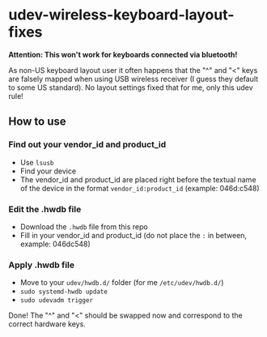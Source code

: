 # udev-wireless-keyboard-layout-fixes

**Attention: This won't work for keyboards connected via bluetooth!**

As non-US keyboard layout user it often happens that the "^" and "<" keys are falsely mapped when using USB wireless receiver (I guess they default to some US standard). No layout settings fixed that for me, only this udev rule!

## How to use

### Find out your vendor_id and product_id

- Use `lsusb`
- Find your device
- The vendor_id and product_id are placed right before the textual name of the device in the format `vendor_id:product_id` (example: 046d:c548)

### Edit the .hwdb file

- Download the `.hwdb` file from this repo
- Fill in your vendor_id and product_id (do not place the `:` in between, example: 046dc548)

### Apply .hwdb file

- Move to your `udev/hwdb.d/` folder (for me `/etc/udev/hwdb.d/`)
- `sudo systemd-hwdb update`
- `sudo udevadm trigger`

Done! The "^" and "<" should be swapped now and correspond to the correct hardware keys.

